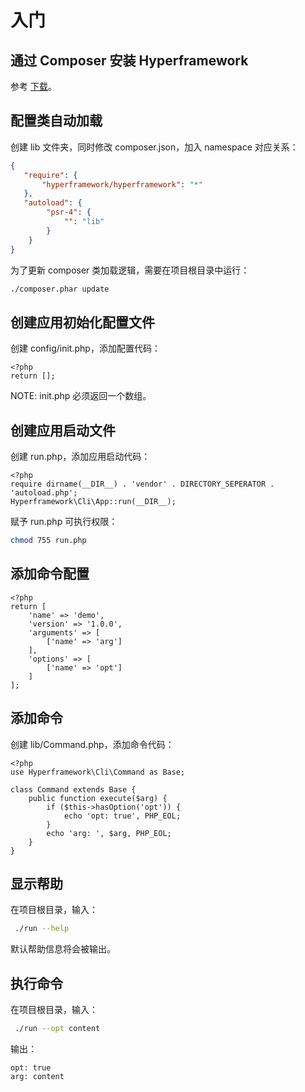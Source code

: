 # 入门
## 通过 Composer 安装 Hyperframework
参考 [下载](/cn/downloads)。

## 配置类自动加载
创建 lib 文件夹，同时修改 composer.json，加入 namespace 对应关系：

```.json
{
   "require": {
       "hyperframework/hyperframework": "*"
   },
   "autoload": {
        "psr-4": {
            "": "lib"
        }
    }
}
```

为了更新 composer 类加载逻辑，需要在项目根目录中运行：

```.bash
./composer.phar update
```

## 创建应用初始化配置文件
创建 config/init.php，添加配置代码：

```.php
<?php
return [];
```

NOTE: init.php 必须返回一个数组。

## 创建应用启动文件
创建 run.php，添加应用启动代码：

```.php
<?php
require dirname(__DIR__) . 'vendor' . DIRECTORY_SEPERATOR . 'autoload.php';
Hyperframework\Cli\App::run(__DIR__);
```

赋予 run.php 可执行权限：
```.bash
chmod 755 run.php
```

## 添加命令配置
```.php
<?php
return [
    'name' => 'demo',
    'version' => '1.0.0',
    'arguments' => [
        ['name' => 'arg']
    ],
    'options' => [
        ['name' => 'opt']
    ]
];
```
## 添加命令
创建 lib/Command.php，添加命令代码：

```.php
<?php
use Hyperframework\Cli\Command as Base;

class Command extends Base {
    public function execute($arg) {
        if ($this->hasOption('opt')) {
            echo 'opt: true', PHP_EOL;
        }
        echo 'arg: ', $arg, PHP_EOL;
    }
}
```

## 显示帮助
在项目根目录，输入：
```.bash
 ./run --help
```
默认帮助信息将会被输出。

## 执行命令
在项目根目录，输入：
```.bash
 ./run --opt content
```
输出：
```.nohighlight
opt: true
arg: content
```
